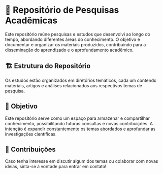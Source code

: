 # 🔎 Repositório de Pesquisas Acadêmicas

Este repositório reúne pesquisas e estudos que desenvolvi ao longo do tempo, abordando diferentes áreas do conhecimento. O objetivo é documentar e organizar os materiais produzidos, contribuindo para a disseminação do aprendizado e o aprofundamento acadêmico.

## 🏗️ Estrutura do Repositório

Os estudos estão organizados em diretórios temáticos, cada um contendo materiais, artigos e análises relacionados aos respectivos temas de pesquisa.

## 📖 Objetivo

Este repositório serve como um espaço para armazenar e compartilhar conhecimento, possibilitando futuras consultas e novas contribuições. A intenção é expandir constantemente os temas abordados e aprofundar as investigações científicas.

## 🚀 Contribuições

Caso tenha interesse em discutir algum dos temas ou colaborar com novas ideias, sinta-se à vontade para entrar em contato!

